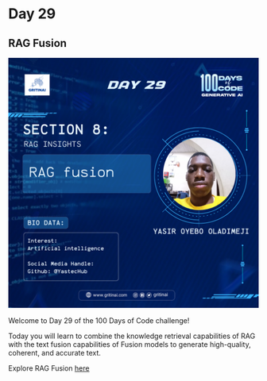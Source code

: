 # Day 29

## RAG Fusion

![100 days of code Day 29](../../Images/Day29.png)

Welcome to Day 29 of the 100 Days of Code challenge!


Today you will learn to combine the knowledge retrieval capabilities of RAG with the text fusion capabilities of Fusion models to generate high-quality, coherent, and accurate text. 

Explore RAG Fusion [here](https://youtu.be/77qELPbNgxA?si=qVfarlP-WxHp4hfP)

